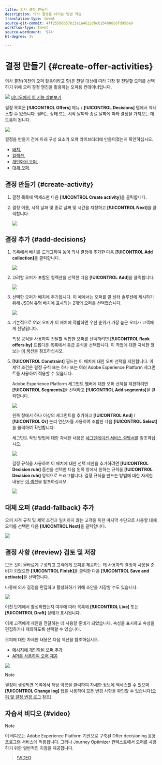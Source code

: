 ```yaml
---
title: 의사 결정 만들기
description: 의사 결정을 내리는 방법 학습
translation-type: tm+mt
source-git-commit: 4ff255b6b57823a1a4622dbc62b4b8886fd956a0
workflow-type: tm+mt
source-wordcount: '574'
ht-degree: 3%

---
```


# 결정 만들기 {#create-offer-activities}

의사 결정(이전의 오퍼 활동이라고 함)은 전달 대상에 따라 가장 잘 전달할 오퍼를 선택하기 위해 오퍼 결정 엔진을 활용하는 오퍼용 컨테이너입니다.

![](../assets/do-not-localize/how-to-video.png) [비디오에서 이 기능 살펴보기](#video)

결정 목록은 **[!UICONTROL Offers]** 메뉴 / **[!UICONTROL Decisions]** 탭에서 액세스할 수 있습니다. 필터는 상태 또는 시작 날짜와 종료 날짜에 따라 결정을 가져오는 데 도움이 됩니다.

![](../assets/activities-list.png)

결정을 만들기 전에 아래 구성 요소가 오퍼 라이브러리에 만들어졌는지 확인하십시오.

* [배치](../offer-library/creating-placements.md),
* [컬렉션](../offer-library/creating-collections.md),
* [개인화된 오퍼](../offer-library/creating-personalized-offers.md),
* [대체 오퍼](../offer-library/creating-fallback-offers.md).

## 결정 만들기 {#create-activity}

1. 결정 목록에 액세스한 다음 **[!UICONTROL Create activity]**&#x200B;을 클릭합니다.

1. 결정 이름, 시작 날짜 및 종료 날짜 및 시간을 지정하고 **[!UICONTROL Next]**&#x200B;을 클릭합니다.

   ![](../assets/activities-name.png)

## 결정 추가 {#add-decisions}

1. 목록에서 배치를 드래그하여 놓아 의사 결정에 추가한 다음 **[!UICONTROL Add collection]**&#x200B;을 클릭합니다.

   ![](../assets/activities-placement.png)

1. 고려할 오퍼가 포함된 컬렉션을 선택한 다음 **[!UICONTROL Add]**&#x200B;을 클릭합니다.

   ![](../assets/activities-collection.png)

1. 선택한 오퍼가 배치에 추가됩니다. 이 예에서는 오퍼를 콜 센터 솔루션에 제시하기 위해 JSON 유형 배치에 표시되는 2개의 오퍼를 선택했습니다.

   ![](../assets/offers-added.png)

1. 기본적으로 여러 오퍼가 이 배치에 적합하면 우선 순위가 가장 높은 오퍼가 고객에게 전달됩니다.

   특정 공식을 사용하여 전달할 적합한 오퍼를 선택하려면 **[!UICONTROL Rank offers by]** 드롭다운 목록에서 등급 공식을 선택합니다. 이 작업에 대한 자세한 정보는 [이 섹션](../offer-activities/configure-offer-selection.md)을 참조하십시오.

1. **[!UICONTROL Constraint]** 필드는 이 배치에 대한 오퍼 선택을 제한합니다. 이 제약 조건은 결정 규칙 또는 하나 또는 여러 Adobe Experience Platform 세그먼트를 사용하여 적용할 수 있습니다.

   Adobe Experience Platform 세그먼트 멤버에 대한 오퍼 선택을 제한하려면 **[!UICONTROL Segments]**&#x200B;을 선택하고 **[!UICONTROL Add segments]**&#x200B;을 클릭합니다.

   ![](../assets/activity_constraint_segment.png)

   왼쪽 창에서 하나 이상의 세그먼트를 추가하고 **[!UICONTROL And]** / **[!UICONTROL Or]** 논리 연산자를 사용하여 조합한 다음 **[!UICONTROL Select]**&#x200B;를 클릭하여 확인합니다.

   세그먼트 작업 방법에 대한 자세한 내용은 [세그멘테이션 서비스 설명서](https://experienceleague.adobe.com/docs/experience-platform/segmentation/home.html)를 참조하십시오.

   ![](../assets/activity_constraint_segment2.png)

   결정 규칙을 사용하여 이 배치에 대한 선택 제한을 추가하려면 **[!UICONTROL Decision rule]** 옵션을 선택한 다음 왼쪽 창에서 원하는 규칙을 **[!UICONTROL Decision rule]** 영역으로 드래그합니다. 결정 규칙을 만드는 방법에 대한 자세한 내용은 [이 섹션](../offer-library/creating-decision-rules.md)을 참조하십시오.

   ![](../assets/activity_constraint_rule.png)

## 대체 오퍼 {#add-fallback} 추가

오퍼 자격 규칙 및 제약 조건과 일치하지 않는 고객을 위한 마지막 수단으로 사용할 대체 오퍼를 선택한 다음 **[!UICONTROL Next]**&#x200B;을 클릭합니다.

![](../assets/add-fallback-offer.png)

## 결정 사항 {#review} 검토 및 저장

모든 것이 올바르게 구성되고 고객에게 오퍼를 제공하는 데 사용자의 결정이 사용될 준비가 되었으면 **[!UICONTROL Finish]**&#x200B;을 클릭한 다음 **[!UICONTROL Save and activate]**&#x200B;을 선택합니다.

나중에 의사 결정을 편집하고 활성화하기 위해 초안을 저장할 수도 있습니다.

![](../assets/save-activities.png)

이전 단계에서 활성화했는지 여부에 따라 목록에 **[!UICONTROL Live]** 또는 **[!UICONTROL Draft]** 상태가 표시됩니다.

이제 고객에게 제안을 전달하는 데 사용할 준비가 되었습니다. 속성을 표시하고 속성을 편집하거나 제외하도록 선택할 수 있습니다.

오퍼에 대한 자세한 내용은 다음 섹션을 참조하십시오.

* [메시지에 개인화된 오퍼 추가](../../deliver-personalized-offers.md)
* [API를 사용하여 오퍼 제공](../api-reference/decisions-api/deliver-offers.md)

![](../assets/activities-created.png)

>[!NOTE]
>
>결정이 생성되면 목록에서 해당 이름을 클릭하여 자세한 정보에 액세스할 수 있으며 **[!UICONTROL Change log]** 탭을 사용하여 모든 변경 사항을 확인할 수 있습니다([오퍼 및 결정 변경 로그](../get-started/user-interface.md#changes-log) 참조).

## 자습서 비디오 {#video}

>[!NOTE]
>
>이 비디오는 Adobe Experience Platform 기반으로 구축된 Offer decisioning 응용 프로그램 서비스에 적용됩니다. 그러나 Journey Optimizer 컨텍스트에서 오퍼를 사용하기 위한 일반적인 지침을 제공합니다.

>[!VIDEO](https://video.tv.adobe.com/v/329606?quality=12)
